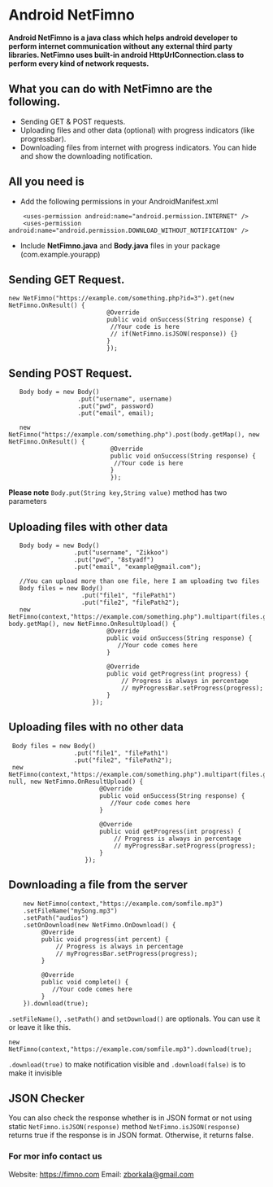 # Android NetFimno

__Android NetFimno is a java class which helps android developer to perform internet communication without any external third party libraries. NetFimno uses built-in android HttpUrlConnection.class to perform every kind of network requests.__

 ## What you can do with NetFimno are the following.
* Sending GET & POST requests.
* Uploading files and other data (optional) with progress indicators (like progressbar).
* Downloading files from internet with progress indicators. You can hide and show the downloading notification.

 ## All you need is

  * Add the following permissions in your AndroidManifest.xml
```
    <uses-permission android:name="android.permission.INTERNET" />
    <uses-permission android:name="android.permission.DOWNLOAD_WITHOUT_NOTIFICATION" />

```
   * Include **NetFimno.java** and **Body.java** files in your package (com.example.yourapp)


 ## Sending GET Request.

 ```
 new NetFimno("https://example.com/something.php?id=3").get(new NetFimno.OnResult() {
                            @Override
                            public void onSuccess(String response) {
                             //Your code is here
                             // if(NetFimno.isJSON(response)) {}
                            }
                            }); 
 ```
 
 ## Sending POST Request.

```
   Body body = new Body()
                   .put("username", username)
                   .put("pwd", password)
                   .put("email", email);
                   
   new NetFimno("https://example.com/something.php").post(body.getMap(), new NetFimno.OnResult() {
                            @Override
                            public void onSuccess(String response) {
                             //Your code is here
                            }
                            }); 

```
 **Please note** `Body.put(String key,String value)` method has two parameters 
 
 ## Uploading files with other data
 
 ```
    Body body = new Body()
                   .put("username", "Zikkoo")
                   .put("pwd", "8styadf")
                   .put("email", "example@gmail.com");
                   
    //You can upload more than one file, here I am uploading two files   
    Body files = new Body()
                     .put("file1", "filePath1")
                     .put("file2", "filePath2");
    new NetFimno(context,"https://example.com/something.php").multipart(files.getMap(), body.getMap(), new NetFimno.OnResultUpload() {
                            @Override
                            public void onSuccess(String response) {   
                               //Your code comes here
                            }

                            @Override
                            public void getProgress(int progress) {
                                // Progress is always in percentage
                                // myProgressBar.setProgress(progress);
                            }
                        });
 ```
 
  ## Uploading files with no other data
  
   ``` 
    Body files = new Body()
                     .put("file1", "filePath1")
                     .put("file2", "filePath2");
    new NetFimno(context,"https://example.com/something.php").multipart(files.getMap(), null, new NetFimno.OnResultUpload() {
                            @Override
                            public void onSuccess(String response) {   
                               //Your code comes here
                            }

                            @Override
                            public void getProgress(int progress) {
                                // Progress is always in percentage
                                // myProgressBar.setProgress(progress);
                            }
                        });
 ```
  ## Downloading a file from the server 

 ```
     new NetFimno(context,"https://example.com/somfile.mp3")
     .setFileName("mySong.mp3")
     .setPath("audios")
     .setOnDownload(new NetFimno.OnDownload() {
          @Override
          public void progress(int percent) {   
              // Progress is always in percentage
              // myProgressBar.setProgress(progress);            
          }

          @Override
          public void complete() {
             //Your code comes here
          }
     }).download(true);
 ```
 `.setFileName()`, `.setPath()` and `setDownload()` are optionals. You can use it or leave it like this.
 ```
 new NetFimno(context,"https://example.com/somfile.mp3").download(true);
``` 
 `.download(true)` to make notification visible and `.download(false)` is to make it invisible

  ## JSON Checker
  You can also check the response whether is in JSON format or not using static `NetFimno.isJSON(response)` method 
  `NetFimno.isJSON(response)` returns true if the response is in JSON format. Otherwise, it returns false.
  
 ### For mor info contact us
 Website: https://fimno.com
 Email: zborkala@gmail.com
 
